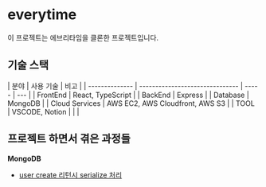 # everytime

이 프로젝트는 에브리타임을 클론한 프로젝트입니다.

## 기술 스택

| 분야           | 사용 기술                       | 비고  |
| -------------- | ------------------------------- | ----- | --- |
| FrontEnd       | React, TypeScript               |
| BackEnd        | Express                         |
| Database       | MongoDB                         |
| Cloud Services | AWS EC2, AWS Cloudfront, AWS S3 |
| TOOL           | VSCODE, Notion                  |
| <!--           | DESIGN                          | Figma | --> |

<!-- <br/>
<p align="center">
  <img width="100" alt="7" src="https://user-images.githubusercontent.com/71836751/107924570-83bf1080-6fb6-11eb-927b-9b13b0c2423c.png">
</p> -->

## 프로젝트 하면서 겪은 과정들

**MongoDB**

- [user create 리턴시 serialize 처리](https://hyunjinee.notion.site/user-create-1015fac4237348808fc849c037eed7e0)
